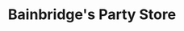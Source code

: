 ---
title: "Bainbridge's Party Store"
url: /tower-city/bainbridges-party-store/
shop: variety store
---